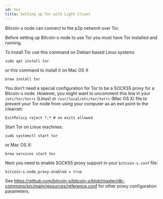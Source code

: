 ```yaml
---
id: tor
title: Setting up Tor with Light Client
---
```


Bitcoin-s node can connect to the p2p network over Tor.

Before setting up Bitcoin-s node to use Tor you must have Tor installed and running.

To install Tor use this command on Debian based Linux systems 

```shell
sudo apt install tor
```

or this command to install it on Mac OS X

```shell
brew install tor
```

You don't need a special configuration for Tor to be a SOCKS5 proxy for a Bitcoin-s node.
However, you might want to uncomment this line in your `/etc/tor/torrc` (Linux) or 
`/usr/local/etc/tor/torrc` (Mac OS X) file to prevent your Tor node from using your computer 
as an exit point to the clearnet:

```
ExitPolicy reject *:* # no exits allowed
``` 

Start Tor on Linux machines:

```shell
sudo systemctl start tor
```

or Mac OS X:

```shell
brew services start tor
```

Next you need to enable SOCKS5 proxy support in your `bitcoin-s.conf` file:

```
bitcoin-s.node.proxy.enabled = true
```

See https://github.com/bitcoin-s/bitcoin-s/blob/master/db-commons/src/main/resources/reference.conf for other proxy configuration parameters.